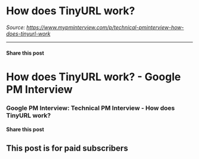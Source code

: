 # How does TinyURL work?

*Source: https://www.mypminterview.com/p/technical-pminterview-how-does-tinyurl-work*

---

#### Share this post

# How does TinyURL work? - Google PM Interview

### Google PM Interview: Technical PM Interview - How does TinyURL work?

#### Share this post

## This post is for paid subscribers

